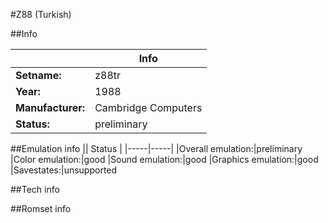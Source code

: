 #Z88 (Turkish)

##Info

||Info|
|-----|-----|
|**Setname:**|z88tr
|**Year:**|1988
|**Manufacturer:**|Cambridge Computers
|**Status:**|preliminary

##Emulation info
|| Status |
|-----|-----|
|Overall emulation:|preliminary
|Color emulation:|good
|Sound emulation:|good
|Graphics emulation:|good
|Savestates:|unsupported

##Tech info

##Romset info

<!--- START OF EDITED COMMENT DO NOT TOUCH TEXT ABOVE-->
